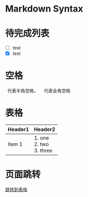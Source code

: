# Markdown Syntax

# 待完成列表
- [ ] test
- [x] test

# 空格  
&ensp;代表半角空格，&emsp; 代表全角空格  

# 表格  
| Header1 | Header2                          |
|---------|----------------------------------|
| item 1  | 1. one<br />2. two<br />3. three |

# 页面跳转
[跳转到表格](#表格)
<!--more-->
